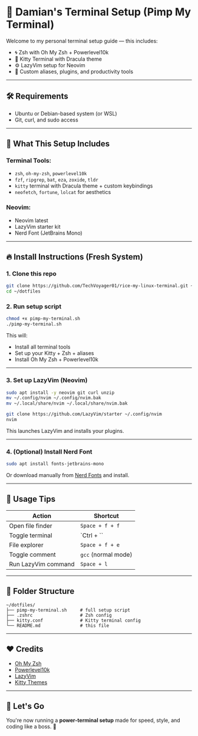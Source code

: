 # 🚀 Damian's Terminal Setup (Pimp My Terminal)

Welcome to my personal terminal setup guide — this includes:

- 🌀 Zsh with Oh My Zsh + Powerlevel10k
- 🦾 Kitty Terminal with Dracula theme
- ⚙️ LazyVim setup for Neovim
- 🔧 Custom aliases, plugins, and productivity tools

---

## 🛠 Requirements

- Ubuntu or Debian-based system (or WSL)
- Git, curl, and sudo access

---

## 🧰 What This Setup Includes

### Terminal Tools:
- `zsh`, `oh-my-zsh`, `powerlevel10k`
- `fzf`, `ripgrep`, `bat`, `eza`, `zoxide`, `tldr`
- `kitty` terminal with Dracula theme + custom keybindings
- `neofetch`, `fortune`, `lolcat` for aesthetics

### Neovim:
- Neovim latest
- LazyVim starter kit
- Nerd Font (JetBrains Mono)

---

## 🔥 Install Instructions (Fresh System)

### 1. Clone this repo

```bash
git clone https://github.com/TechVoyager01/rice-my-linux-terminal.git ~/dotfiles
cd ~/dotfiles
```

### 2. Run setup script

```bash
chmod +x pimp-my-terminal.sh
./pimp-my-terminal.sh
```

This will:
- Install all terminal tools
- Set up your Kitty + Zsh + aliases
- Install Oh My Zsh + Powerlevel10k

---

### 3. Set up LazyVim (Neovim)

```bash
sudo apt install -y neovim git curl unzip
mv ~/.config/nvim ~/.config/nvim.bak
mv ~/.local/share/nvim ~/.local/share/nvim.bak

git clone https://github.com/LazyVim/starter ~/.config/nvim
nvim
```

This launches LazyVim and installs your plugins.

---

### 4. (Optional) Install Nerd Font

```bash
sudo apt install fonts-jetbrains-mono
```

Or download manually from [Nerd Fonts](https://www.nerdfonts.com/font-downloads) and install.

---

## 🧠 Usage Tips

| Action              | Shortcut            |
|---------------------|---------------------|
| Open file finder    | `Space + f + f`     |
| Toggle terminal     | `Ctrl + \``         |
| File explorer       | `Space + f + e`     |
| Toggle comment      | `gcc` (normal mode) |
| Run LazyVim command | `Space + l`         |


---

## 📂 Folder Structure

```
~/dotfiles/
├── pimp-my-terminal.sh     # full setup script
├── .zshrc                  # Zsh config
├── kitty.conf              # Kitty terminal config
└── README.md               # this file
```

---

## ❤️ Credits
- [Oh My Zsh](https://ohmyz.sh)
- [Powerlevel10k](https://github.com/romkatv/powerlevel10k)
- [LazyVim](https://www.lazyvim.org)
- [Kitty Themes](https://github.com/dexpota/kitty-themes)

---

## 🙌 Let's Go
You're now running a **power-terminal setup** made for speed, style, and coding like a boss. 💪
